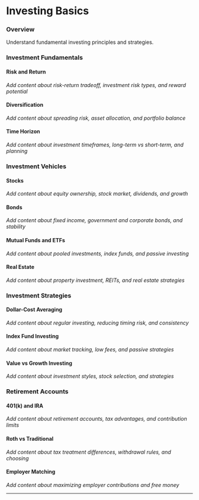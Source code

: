 # Investing Basics

### Overview

Understand fundamental investing principles and strategies.

### Investment Fundamentals

#### Risk and Return
*Add content about risk-return tradeoff, investment risk types, and reward potential*

#### Diversification
*Add content about spreading risk, asset allocation, and portfolio balance*

#### Time Horizon
*Add content about investment timeframes, long-term vs short-term, and planning*

### Investment Vehicles

#### Stocks
*Add content about equity ownership, stock market, dividends, and growth*

#### Bonds
*Add content about fixed income, government and corporate bonds, and stability*

#### Mutual Funds and ETFs
*Add content about pooled investments, index funds, and passive investing*

#### Real Estate
*Add content about property investment, REITs, and real estate strategies*

### Investment Strategies

#### Dollar-Cost Averaging
*Add content about regular investing, reducing timing risk, and consistency*

#### Index Fund Investing
*Add content about market tracking, low fees, and passive strategies*

#### Value vs Growth Investing
*Add content about investment styles, stock selection, and strategies*

### Retirement Accounts

#### 401(k) and IRA
*Add content about retirement accounts, tax advantages, and contribution limits*

#### Roth vs Traditional
*Add content about tax treatment differences, withdrawal rules, and choosing*

#### Employer Matching
*Add content about maximizing employer contributions and free money*

---

